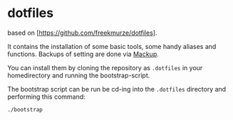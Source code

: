 # dotfiles

based on [https://github.com/freekmurze/dotfiles].  

It contains the installation of some basic tools, some handy aliases and functions. Backups of setting are done via [Mackup](https://github.com/lra/mackup).

You can install them by cloning the repository as `.dotfiles` in your homedirectory and running the bootstrap-script.

The bootstrap script can be run be cd-ing into the `.dotfiles` directory and performing this command:

```bash
./bootstrap
```